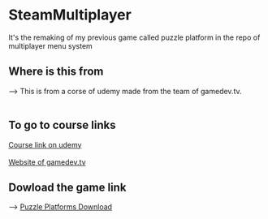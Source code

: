 # SteamMultiplayer
It's the remaking of my previous game called puzzle platform in the repo of multiplayer menu system
## Where is this from
--> This is from a corse of udemy made from the team of gamedev.tv.<br><br>
## To go to course links
[Course link on udemy](https://www.udemy.com/course/unrealmultiplayer)<br><br>
[Website of gamedev.tv](https://www.gamedev.tv/)
## Dowload the game link
--> [Puzzle Platforms Download](https://zkc08.itch.io/puzzle-platforms)
